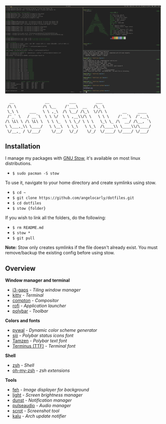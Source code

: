 ![screenshot](./.github/screenshot.png?raw=true)

      __              __         ___         ___                      
     /\ \            /\ \__    /'___\  __   /\_ \                     
     \_\ \     ___   \ \ ,_\  /\ \__/ /\_\  \//\ \       __     ____  
     /'_` \   / __`\  \ \ \/  \ \ ,__\\/\ \   \ \ \    /'__`\  /',__\ 
    /\ \L\ \ /\ \L\ \  \ \ \_  \ \ \_/ \ \ \   \_\ \_ /\  __/ /\__, `\
    \ \___,_\\ \____/   \ \__\  \ \_\   \ \_\  /\____\\ \____\\/\____/
     \/__,_ / \/___/     \/__/   \/_/    \/_/  \/____/ \/____/ \/___/ 
                                                                   

## Installation
I manage my packages with [GNU Stow](https://www.gnu.org/software/stow/), it's available on most linux distributions.
- `$ sudo pacman -S stow`

To use it, navigate to your home directory and create symlinks using stow.
- `$ cd ~`
- `$ git clone https://github.com/angelocarly/dotfiles.git`
- `$ cd dotfiles`
- `$ stow {folder}`

If you wish to link all the folders, do the following:
- `$ rm README.md`
- `$ stow *`
- `$ git pull`

**Note:** Stow only creates symlinks if the file doesn't already exist. You must remove/backup the existing config before using stow.

## Overview
**Window manager and terminal**
* [i3-gaps](https://github.com/Airblader/i3) - *Tiling window manager*
* [kitty](https://sw.kovidgoyal.net/kitty/) - *Terminal*
* [compton](https://github.com/chjj/compton) - *Compositor*
* [rofi](https://github.com/davatorium/rofi) - *Application launcher*
* [polybar](https://github.com/polybar/polybar) - *Toolbar*

**Colors and fonts**
* [pywal](https://github.com/dylanaraps/pywal) - *Dynamic color scheme generator*
* [siji](https://github.com/stark/siji) - *Polybar status icons font*
* [Tamzen](https://github.com/sunaku/tamzen-font) - *Polybar text font*
* [Terminus (TTF)](http://terminus-font.sourceforge.net) - *Terminal font*

**Shell**
* [zsh](https://www.zsh.org) - *Shell*
* [oh-my-zsh](https://github.com/robbyrussell/oh-my-zsh) - *zsh extensions*

**Tools**
* [feh](https://github.com/derf/feh) - *Image displayer for background*
* [light](https://github.com/haikarainen/light) - *Screen brightness manager*
* [dunst](https://github.com/dunst-project/dunst) - *Notification manager*
* [pulseaudio](https://github.com/pulseaudio/pulseaudio) - *Audio manager*
* [scrot](https://github.com/dreamer/scrot) - *Screenshot tool*
* [kalu](https://github.com/jjk-jacky/kalu) - *Arch update notifier*
